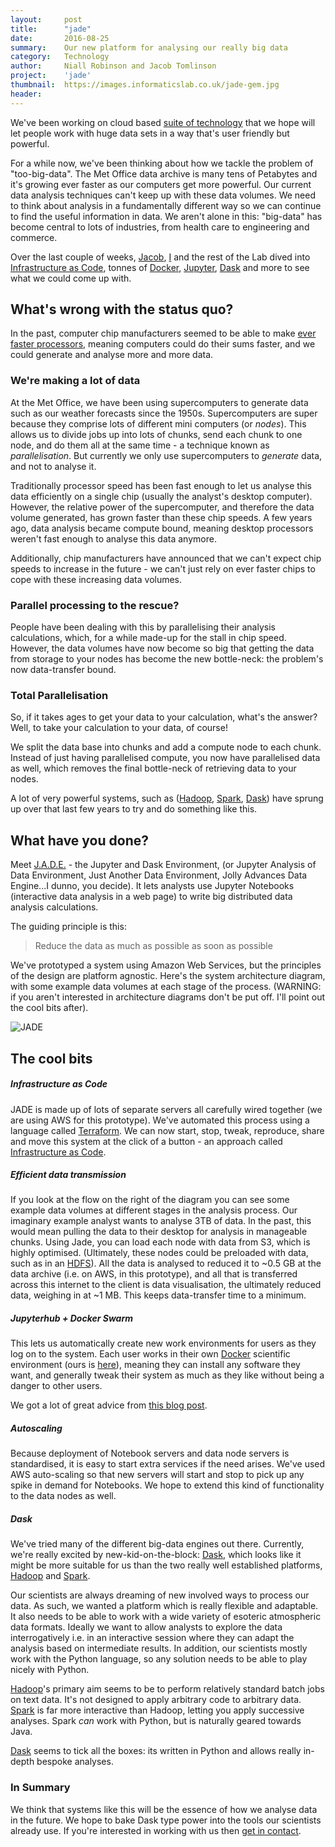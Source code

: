 ```yaml
---
layout:     post
title:      "jade"
date:       2016-08-25
summary:    Our new platform for analysing our really big data
category:   Technology
author:     Niall Robinson and Jacob Tomlinson
project:    'jade'
thumbnail:  https://images.informaticslab.co.uk/jade-gem.jpg
header: 
---
```


We've been working on cloud based [suite of technology][jade] that we hope will let people work with huge data sets in a way that's user friendly but powerful.

For a while now, we've been thinking about how we tackle the problem of "too-big-data". The Met Office data archive is many tens of Petabytes and it's growing ever faster as our computers get more powerful. Our current data analysis techniques can't keep up with these data volumes. We need to think about analysis in a fundamentally different way so we can continue to find the useful information in data. We aren't alone in this: "big-data" has become central to lots of industries, from health care to engineering and commerce.

Over the last couple of weeks, [Jacob](http://www.informaticslab.co.uk/profiles/jacob-tomlinson.html), [I](http://www.informaticslab.co.uk/profiles/niall-robinson.html) and the rest of the Lab dived into [Infrastructure as Code][IaC], tonnes of [Docker][docker], [Jupyter][jupyter], [Dask][dask] and more to see what we could come up with.

## What's wrong with the status quo?
In the past, computer chip manufacturers seemed to be able to make [ever faster processors][mooreslaw], meaning computers could do their sums faster, and we could generate and analyse more and more data.

### We're making a lot of data
At the Met Office, we have been using supercomputers to generate data such as our weather forecasts since the 1950s. Supercomputers are super because they comprise lots of different mini computers (or *nodes*). This allows us to divide jobs up into lots of chunks, send each chunk to one node, and do them all at the same time - a technique known as *parallelisation*. But currently we only use supercomputers to *generate* data, and not to analyse it.

Traditionally processor speed has been fast enough to let us analyse this data efficiently on a single chip (usually the analyst's desktop computer). However, the relative power of the supercomputer, and therefore the data volume generated, has grown faster than these chip speeds. A few years ago, data analysis became compute bound, meaning desktop processors weren't fast enough to analyse this data anymore.

Additionally, chip manufacturers have announced that we can't expect chip speeds to increase in the future - we can't just rely on ever faster chips to cope with these increasing data volumes.

### Parallel processing to the rescue?
People have been dealing with this by parallelising their analysis calculations, which, for a while made-up for the stall in chip speed. However, the data volumes have now become so big that getting the data from storage to your nodes has become the new bottle-neck: the problem's now data-transfer bound.

### Total Parallelisation
So, if it takes ages to get your data to your calculation, what's the answer? Well, to take your calculation to your data, of course!

We split the data base into chunks and add a compute node to each chunk. Instead of just having parallelised compute, you now have parallelised data as well, which removes the final bottle-neck of retrieving data to your nodes.

A lot of very powerful systems, such as ([Hadoop][hadoop], [Spark][spark], [Dask][dask]) have sprung up over that last few years to try and do something like this.

## What have you done? 
Meet [J.A.D.E.][jade] - the Jupyter and Dask Environment, (or Jupyter Analysis of Data Environment, Just Another Data Environment, Jolly Advances Data Engine...I dunno, you decide). It lets analysts use Jupyter Notebooks (interactive data analysis in a web page) to write big distributed data analysis calculations.

The guiding principle is this:

> Reduce the data as much as possible as soon as possible

We've prototyped a system using Amazon Web Services, but the principles of the design are platform agnostic. Here's the system architecture diagram, with some example data volumes at each stage of the process. (WARNING: if you aren't interested in architecture diagrams don't be put off. I'll point out the cool bits after).

![JADE](https://images.informaticslab.co.uk/articles/2016-09-05-jade/Jade.png)

## The cool bits

##### Infrastructure as Code
JADE is made up of lots of separate servers all carefully wired together (we are using AWS for this prototype). We've automated this process using a language called [Terraform][terraform]. We can now start, stop, tweak, reproduce, share and move this system at the click of a button - an approach called [Infrastructure as Code][IaC].

##### Efficient data transmission
If you look at the flow on the right of the diagram you can see some example data volumes at different stages in the analysis process. Our imaginary example analyst wants to analyse 3TB of data. In the past, this would mean pulling the data to their desktop for analysis in manageable chunks. Using Jade, you can load each node with data from S3, which is highly optimised. (Ultimately, these nodes could be preloaded with data, such as in an [HDFS][hdfs]). All the data is analysed to reduced it to ~0.5 GB at the data archive (i.e. on AWS, in this prototype), and all that is transferred across this internet to the client is data visualisation, the ultimately reduced data, weighing in at ~1 MB. This keeps data-transfer time to a minimum.

##### Jupyterhub + Docker Swarm
This lets us automatically create new work environments for users as they log on to the system. Each user works in their own [Docker][docker] scientific environment (ours is [here][asn]), meaning they can install any software they want, and generally tweak their system as much as they like without being a danger to other users.

We got a lot of great advice from [this blog post](https://developer.rackspace.com/blog/deploying-jupyterhub-for-education/).

##### Autoscaling
Because deployment of Notebook servers and data node servers is standardised, it is easy to start extra services if the need arises. We've used AWS auto-scaling so that new servers will start and stop to pick up any spike in demand for Notebooks. We hope to extend this kind of functionality to the data nodes as well.

##### Dask
We've tried many of the different big-data engines out there. Currently, we're really excited by new-kid-on-the-block: [Dask][dask], which looks like it might be more suitable for us than the two really well established platforms, [Hadoop][hadoop] and [Spark][spark].

Our scientists are always dreaming of new involved ways to process our data. As such, we wanted a platform which is really flexible and adaptable. It also needs to be able to work with a wide variety of esoteric atmospheric data formats. Ideally we want to allow analysts to explore the data interrogatively i.e. in an interactive session where they can adapt the analysis based on intermediate results. In addition, our scientists mostly work with the Python language, so any solution needs to be able to play nicely with Python.

[Hadoop][hadoop]'s primary aim seems to be to perform relatively standard batch jobs on text data. It's not designed to apply arbitrary code to arbitrary data. [Spark][spark] is far more interactive than Hadoop, letting you apply successive analyses. Spark *can* work with Python, but is naturally geared towards Java.

[Dask][dask] seems to tick all the boxes: its written in Python and allows really in-depth bespoke analyses.

### In Summary
We think that systems like this will be the essence of how we analyse data in the future. We hope to bake Dask type power into the tools our scientists already use. If you're interested in working with us then [get in contact](http://www.informaticslab.co.uk/#contact).


[IaC]: https://en.wikipedia.org/wiki/Infrastructure_as_Code
[docker]: https://www.docker.com/
[jupyter]: http://jupyter.org/
[dask]: http://dask.pydata.org/en/latest/
[mooreslaw]: https://en.wikipedia.org/wiki/Moore%27s_law
[hadoop]: http://hadoop.apache.org/
[spark]: https://spark.apache.org/
[jade]: https://github.com/met-office-lab/jade
[terraform]: https://www.terraform.io/
[dockerswarm]: https://docs.docker.com/swarm/
[asn]: https://quay.io/repository/informaticslab/asn-serve
[hdfs]: http://hortonworks.com/apache/hdfs/